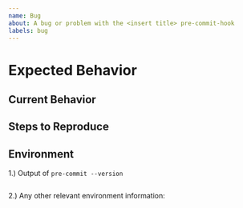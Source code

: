 ```yaml
---
name: Bug
about: A bug or problem with the <insert title> pre-commit-hook
labels: bug
---
```


<!-- Please provide a general summary of the issue in the Title above -->

# Expected Behavior

<!-- Explain what you expect to happen -->

## Current Behavior

<!-- Explain what actually happens -->

## Steps to Reproduce

<!-- Explain how to reproduce the problem -->
<!-- If relevant, include  code, screenshots or links -->

## Environment

1.) Output of `pre-commit --version`

```sh

```

2.) Any other relevant environment information:

```sh

```
